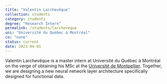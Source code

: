 ```yaml
---
title: "Valentin Larchevêque"
collection: students
category: students
degree: "Research Intern"
permalink: /students/larcheveque
uni: "Université du Québec à Montréal"
co: "none"
status: current
date: 2023-04-01
---
```


Valentin Larchevêque is a master intern at Université du Québec à Montréal on the verge of obtaining his MSc at the [Université de Montpellier](https://www.umontpellier.fr). Together, we are designing a new neural network layer architecture specifically designed for functional data. 
